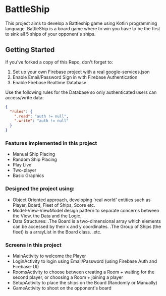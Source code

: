 # BattleShip
 
This project aims to develop a Battleship game using Kotlin programming language.
BattleShip is a board game where to win you have to be the first to sink all 5 ships of your opponent's ships.

## Getting Started

If you've forked a copy of this Repo, don't forget to:
1. Set up your own Firebase project with a real google-services.json 
2. Enable Email/Password Sign in with Firebase Authentication 
3. Enable Firebase Realtime Database.

Use the following rules for the Database so only authenticated users can access/write data:
```json
{
  "rules": {
    ".read": "auth != null",
    ".write": "auth != null"
  }
}
```
### Features implemented in this project
- Manual Ship Placing
- Random Ship Placing
- Play Live
- Two-player
- Basic Graphics

### Designed the project using:
- Object Oriented approach, developing 'real world' entities such as Player, Board, Fleet of Ships, Score etc.
- Model-View-ViewModel design pattern to separate concerns between the View, the Data and the Logic.
- Data Structures: 
  .The Board is a two-dimensional array which elements can be accessed by their x and y coordinates.
  .The Group of Ships (the fleet) is a arrayList in the Board class.
  .etc.

### Screens in this project
- MainActivity to welcome the Player
- LoginActivity to login using Email/Password (using Firebase Auth and Firebase-UI)
- RoomsActivity to choose between creating a Room + waiting for the second player, or choosing a Room + joining a player
- SetupActivity to place the ships on the Board (Randomly or Manually)
- GameActivity to shoot on the opponent's board


  




